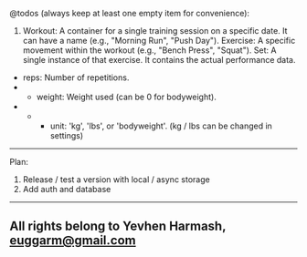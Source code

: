 @todos (always keep at least one empty item for convenience):

1.  Workout: A container for a single training session on a specific date. It can have a name (e.g., "Morning Run", "Push Day").
    Exercise: A specific movement within the workout (e.g., "Bench Press", "Squat").
    Set: A single instance of that exercise. It contains the actual performance data.

- reps: Number of repetitions.
- - weight: Weight used (can be 0 for bodyweight).
- - - unit: 'kg', 'lbs', or 'bodyweight'. (kg / lbs can be changed in settings)

---

Plan:

1. Release / test a version with local / async storage
2. Add auth and database

---

## All rights belong to Yevhen Harmash, euggarm@gmail.com
